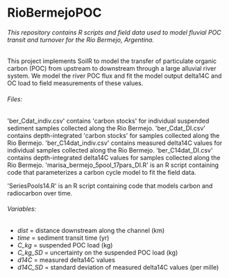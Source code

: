 # RioBermejoPOC
###### This repository contains R scripts and field data used to model fluvial POC transit and turnover for the Rio Bermejo, Argentina.
This project implements SoilR to model the transfer of particulate organic carbon (POC) from upstream to downstream through a large alluvial river system.
We model the river POC flux and fit the model output delta14C and OC load to field measurements of these values.
###### Files:
'ber_Cdat_indiv.csv' contains 'carbon stocks' for individual suspended sediment samples collected along the Rio Bermejo.
'ber_Cdat_DI.csv' contains depth-integrated 'carbon stocks' for samples collected along the Rio Bermejo.
'ber_C14dat_indiv.csv' contains measured delta14C values for individual samples collected along the Rio Bermejo.
'ber_C14dat_DI.csv' contains depth-integrated delta14C values for samples collected along the Rio Bermejo.
'marisa_bermejo_5pool_17pars_DI.R' is an R script containing code that parameterizes a carbon cycle model to fit the field data.

'SeriesPools14.R' is an R script containing code that models carbon and radiocarbon over time.

###### Variables:
- *dist* = distance downstream along the channel (km)
- *time* = sediment transit time (yr)
- *C_kg* = suspended POC load (kg)
- *C_kg_SD* = uncertainty on the suspended POC load (kg)
- *d14C* =  measured delta14C values
- *d14C_SD* = standard deviation of measured delta14C values (per mille)
